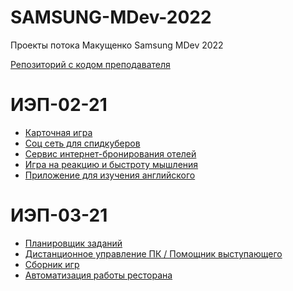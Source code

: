 # SAMSUNG-MDev-2022
Проекты потока Макущенко Samsung MDev 2022

[Репозиторий с кодом преподавателя](https://github.com/CAPCHIK/samsungandroid2021)

# ИЭП-02-21

* [Карточная игра](https://github.com/LuminescentNebula/MyGame)
* [Соц сеть для спидкуберов](https://github.com/alexp0111/Let-scube)
* [Сервис интернет-бронирования отелей](https://github.com/lisseenok/Looking-MDev-2022.git)
* [Игра на реакцию и быстроту мышления](https://github.com/Sinforge/Barabashka_game)
* [Приложение для изучения английского](https://github.com/palyanaff/Samsung_Project_English_Learning)

# ИЭП-03-21

* [Планировщик заданий](https://github.com/Dan1l0s/To-do_list)
* [Дистанционное управление ПК / Помощник выступающего](https://github.com/XurRound/DeskLink)
* [Сборник игр](https://github.com/NikitaSimashkin/Airplane)
* [Автоматизация работы ресторана](https://github.com/LilShkrek/Restaurants_automation.git) 

<!-- * Проект 1
* Проект 2
* Проект 3 -->
